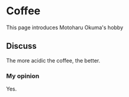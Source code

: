 # Coffee
This page introduces Motoharu Okuma's hobby

## Discuss
The more acidic the coffee, the better.

### My opinion
Yes.

